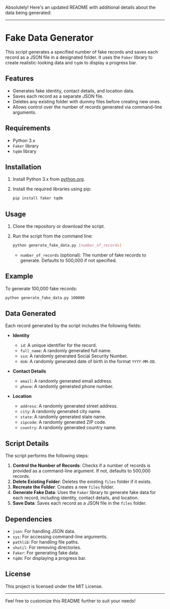 Absolutely! Here's an updated README with additional details about the data being generated:

---

# Fake Data Generator

This script generates a specified number of fake records and saves each record as a JSON file in a designated folder. It uses the `Faker` library to create realistic-looking data and `tqdm` to display a progress bar.

## Features

- Generates fake identity, contact details, and location data.
- Saves each record as a separate JSON file.
- Deletes any existing folder with dummy files before creating new ones.
- Allows control over the number of records generated via command-line arguments.

## Requirements

- Python 3.x
- `Faker` library
- `tqdm` library

## Installation

1. Install Python 3.x from [python.org](https://www.python.org/).
2. Install the required libraries using pip:

    ```sh
    pip install faker tqdm
    ```

## Usage

1. Clone the repository or download the script.
2. Run the script from the command line:

    ```sh
    python generate_fake_data.py [number_of_records]
    ```

    - `number_of_records` (optional): The number of fake records to generate. Defaults to 500,000 if not specified.

## Example

To generate 100,000 fake records:

```sh
python generate_fake_data.py 100000
```

## Data Generated

Each record generated by the script includes the following fields:

- **Identity**
  - `id`: A unique identifier for the record.
  - `full_name`: A randomly generated full name.
  - `ssn`: A randomly generated Social Security Number.
  - `dob`: A randomly generated date of birth in the format `YYYY-MM-DD`.

- **Contact Details**
  - `email`: A randomly generated email address.
  - `phone`: A randomly generated phone number.

- **Location**
  - `address`: A randomly generated street address.
  - `city`: A randomly generated city name.
  - `state`: A randomly generated state name.
  - `zipcode`: A randomly generated ZIP code.
  - `country`: A randomly generated country name.

## Script Details

The script performs the following steps:

1. **Control the Number of Records**: Checks if a number of records is provided as a command-line argument. If not, defaults to 500,000 records.
2. **Delete Existing Folder**: Deletes the existing `files` folder if it exists.
3. **Recreate the Folder**: Creates a new `files` folder.
4. **Generate Fake Data**: Uses the `Faker` library to generate fake data for each record, including identity, contact details, and location.
5. **Save Data**: Saves each record as a JSON file in the `files` folder.

## Dependencies

- `json`: For handling JSON data.
- `sys`: For accessing command-line arguments.
- `pathlib`: For handling file paths.
- `shutil`: For removing directories.
- `Faker`: For generating fake data.
- `tqdm`: For displaying a progress bar.

## License

This project is licensed under the MIT License.

---

Feel free to customize this README further to suit your needs!